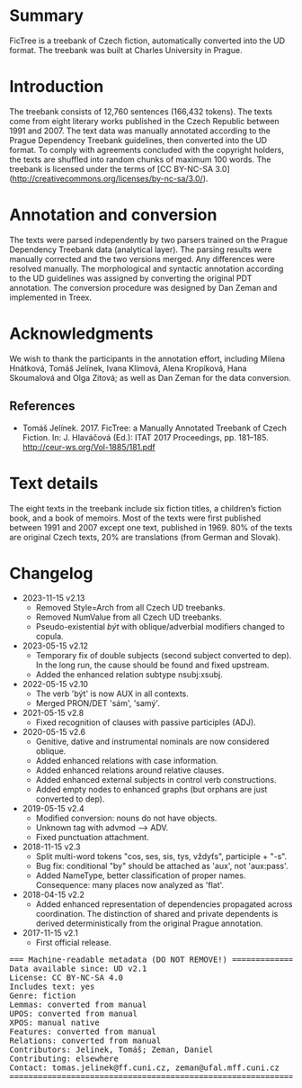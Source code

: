 # Summary

FicTree is a treebank of Czech fiction, automatically converted into the UD
format. The treebank was built at Charles University in Prague.


# Introduction

The treebank consists of 12,760 sentences (166,432 tokens). The texts come from
eight literary works published in the Czech Republic between 1991 and 2007.
The text data was manually annotated according to the Prague Dependency Treebank
guidelines, then converted into the UD format.
To comply with agreements concluded with the copyright holders, the texts are
shuffled into random chunks of maximum 100 words.
The treebank is licensed under the terms of [CC BY-NC-SA 3.0]
(http://creativecommons.org/licenses/by-nc-sa/3.0/).


# Annotation and conversion

The texts were parsed independently by two parsers trained on the Prague
Dependency Treebank data (analytical layer). The parsing results were manually
corrected and the two versions merged. Any differences were resolved manually.
The morphological and syntactic annotation according to the UD guidelines
was assigned by converting the original PDT annotation.
The conversion procedure was designed by Dan Zeman and implemented in Treex.


# Acknowledgments

We wish to thank the participants in the annotation effort, including Milena
Hnátková, Tomáš Jelínek, Ivana Klímová, Alena Kropíková, Hana Skoumalová and
Olga Zitová; as well as Dan Zeman for the data conversion.


## References

* Tomáš Jelínek. 2017. FicTree: a Manually Annotated Treebank of Czech Fiction.
 In: J. Hlaváčová (Ed.): ITAT 2017 Proceedings, pp. 181–185.
 http://ceur-ws.org/Vol-1885/181.pdf


# Text details

The eight texts in the treebank include six fiction titles, a children’s fiction
book, and a book of memoirs.
Most of the texts were first published between 1991 and 2007 except one text,
published in 1969.
80% of the texts are original Czech texts, 20% are translations (from German and
Slovak).


# Changelog

* 2023-11-15 v2.13
  * Removed Style=Arch from all Czech UD treebanks.
  * Removed NumValue from all Czech UD treebanks.
  * Pseudo-existential _být_ with oblique/adverbial modifiers changed to copula.
* 2023-05-15 v2.12
  * Temporary fix of double subjects (second subject converted to dep).
    In the long run, the cause should be found and fixed upstream.
  * Added the enhanced relation subtype nsubj:xsubj.
* 2022-05-15 v2.10
  * The verb 'být' is now AUX in all contexts.
  * Merged PRON/DET 'sám', 'samý'.
* 2021-05-15 v2.8
  * Fixed recognition of clauses with passive participles (ADJ).
* 2020-05-15 v2.6
  * Genitive, dative and instrumental nominals are now considered oblique.
  * Added enhanced relations with case information.
  * Added enhanced relations around relative clauses.
  * Added enhanced external subjects in control verb constructions.
  * Added empty nodes to enhanced graphs (but orphans are just converted to dep).
* 2019-05-15 v2.4
  * Modified conversion: nouns do not have objects.
  * Unknown tag with advmod --> ADV.
  * Fixed punctuation attachment.
* 2018-11-15 v2.3
  * Split multi-word tokens "cos, ses, sis, tys, vždyťs", participle + "-s".
  * Bug fix: conditional "by" should be attached as 'aux', not 'aux:pass'.
  * Added NameType, better classification of proper names. Consequence: many places now analyzed as 'flat'.
* 2018-04-15 v2.2
  * Added enhanced representation of dependencies propagated across coordination.
    The distinction of shared and private dependents is derived deterministically from the original Prague annotation.
* 2017-11-15 v2.1
  * First official release.


<pre>
=== Machine-readable metadata (DO NOT REMOVE!) ================================
Data available since: UD v2.1
License: CC BY-NC-SA 4.0
Includes text: yes
Genre: fiction
Lemmas: converted from manual
UPOS: converted from manual
XPOS: manual native
Features: converted from manual
Relations: converted from manual
Contributors: Jelínek, Tomáš; Zeman, Daniel
Contributing: elsewhere
Contact: tomas.jelinek@ff.cuni.cz, zeman@ufal.mff.cuni.cz
===============================================================================
</pre>
